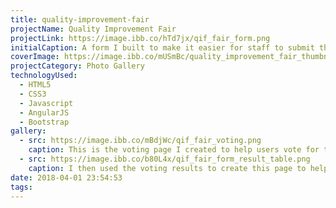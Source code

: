 ```yaml
---
title: quality-improvement-fair
projectName: Quality Improvement Fair
projectLink: https://image.ibb.co/hTd7jx/qif_fair_form.png
initialCaption: A form I built to make it easier for staff to submit their project and showcase their work to other staff in the institution. This event happens annually to create awareness, increase collaboration, educate, and promote friendly competition.
coverImage: https://image.ibb.co/mUSmBc/quality_improvement_fair_thumbnail.png
projectCategory: Photo Gallery
technologyUsed:
  - HTML5
  - CSS3
  - Javascript
  - AngularJS
  - Bootstrap
gallery:
  - src: https://image.ibb.co/mBdjWc/qif_fair_voting.png
    caption: This is the voting page I created to help users vote for their favorite projects. The winner of that project will get recognize for their achievement and get funded to help further the project goals. 
  - src: https://image.ibb.co/b80L4x/qif_fair_form_result_table.png
    caption: I then used the voting results to create this page to help the committee in charge of runnign the event to track the progress of the votes. 
date: 2018-04-01 23:54:53
tags:
---
```




